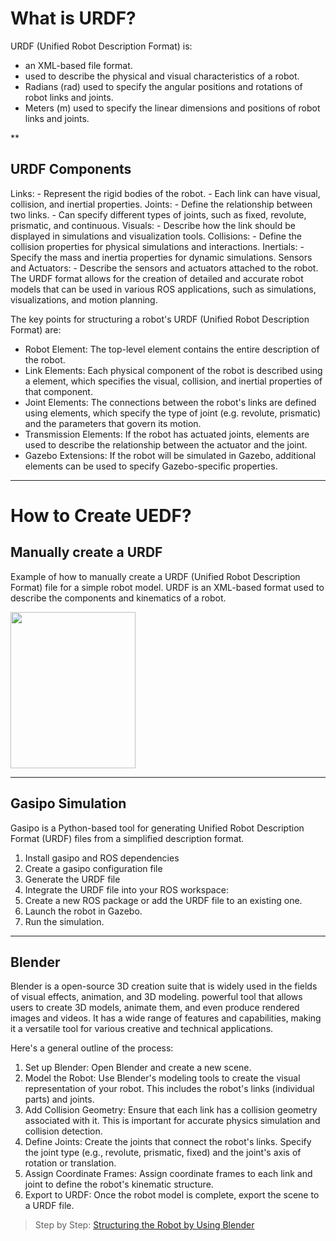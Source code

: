 # What is URDF?


URDF (Unified Robot Description Format) is:
- an XML-based file format.
- used to describe the physical and visual characteristics of a robot.
- Radians (rad) used to specify the angular positions and rotations of robot links and joints.
- Meters (m)  used to specify the linear dimensions and positions of robot links and joints.


**

## URDF Components

Links: - Represent the rigid bodies of the robot. - Each link can have visual, collision, and inertial properties.
Joints: - Define the relationship between two links. - Can specify different types of joints, such as fixed, revolute, prismatic, and continuous.
Visuals: - Describe how the link should be displayed in simulations and visualization tools.
Collisions: - Define the collision properties for physical simulations and interactions.
Inertials: - Specify the mass and inertia properties for dynamic simulations.
Sensors and Actuators: - Describe the sensors and actuators attached to the robot.
The URDF format allows for the creation of detailed and accurate robot models that can be used in various ROS applications, such as simulations, visualizations, and motion planning.




The key points for structuring a robot's URDF (Unified Robot Description Format) are:

- Robot Element: The top-level <robot> element contains the entire description of the robot.
- Link Elements: Each physical component of the robot is described using a <link> element, which specifies the visual, collision, and inertial properties of that component.
- Joint Elements: The connections between the robot's links are defined using <joint> elements, which specify the type of joint (e.g. revolute, prismatic) and the parameters that govern its motion.
- Transmission Elements: If the robot has actuated joints, <transmission> elements are used to describe the relationship between the actuator and the joint.
- Gazebo Extensions: If the robot will be simulated in Gazebo, additional <gazebo> elements can be used to specify Gazebo-specific properties.


***
# How to Create UEDF?


## Manually create a URDF 

Example of how to manually create a URDF (Unified Robot Description Format) file for a simple robot model. URDF is an XML-based format used to describe the components and kinematics of a robot.

  <img src="https://github.com/user-attachments/assets/0f9e136f-31cd-43b7-bb31-9190ef1c26aa" width="200" height="250">


***

## Gasipo Simulation
Gasipo is a Python-based tool for generating Unified Robot Description Format (URDF) files from a simplified description format.

1. Install gasipo and ROS dependencies
2. Create a gasipo configuration file
3. Generate the URDF file
4. Integrate the URDF file into your ROS workspace:
5. Create a new ROS package or add the URDF file to an existing one.
6. Launch the robot in Gazebo.
7. Run the simulation.

***

## Blender

Blender is a open-source 3D creation suite that is widely used in the fields of visual effects, animation, and 3D modeling. powerful tool that allows users to create 3D models, animate them, and even produce rendered images and videos. It has a wide range of features and capabilities, making it a versatile tool for various creative and technical applications.

Here's a general outline of the process:
  1. Set up Blender: Open Blender and create a new scene.
  2. Model the Robot: Use Blender's modeling tools to create the visual representation of your robot. This includes the robot's links (individual parts) and joints.
  3. Add Collision Geometry: Ensure that each link has a collision geometry associated with it. This is important for accurate physics simulation and collision detection.
  4. Define Joints: Create the joints that connect the robot's links. Specify the joint type (e.g., revolute, prismatic, fixed) and the joint's axis of rotation or translation.
  5. Assign Coordinate Frames: Assign coordinate frames to each link and joint to define the robot's kinematic structure.
  6. Export to URDF: Once the robot model is complete, export the scene to a URDF file.

> Step by Step: [Structuring the Robot by Using Blender](https://drive.google.com/file/d/13Zwar6_7NBtJJoh1Uhmcws74_DmFbx__/view)
